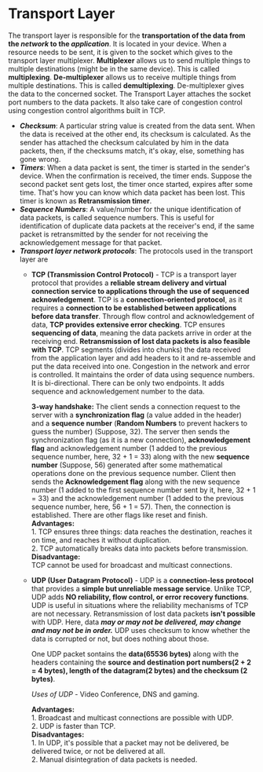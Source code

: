 # Transport Layer

The transport layer is responsible for the **transportation of the data from the&#x20;**_**network**_**&#x20;to the&#x20;**_**application**_. It is located in your device. When a resource needs to be sent, it is given to the socket which gives to the transport layer multiplexer. **Multiplexer** allows us to send multiple things to multiple destinations (might be in the same device). This is called **multiplexing**. **De-multiplexer** allows us to receive multiple things from multiple destinations. This is called **demultiplexing**. De-multiplexer gives the data to the concerned socket. The Transport Layer attaches the socket port numbers to the data packets. It also take care of congestion control using congestion control algorithms built in TCP.

* _**Checksum**_: A particular string value is created from the data sent. When the data is received at the other end, its checksum is calculated. As the sender has attached the checksum calculated by him in the data packets, then, if the checksums match, it's okay, else, something has gone wrong.
* _**Timers**_: When a data packet is sent, the timer is started in the sender's device. When the confirmation is received, the timer ends. Suppose the second packet sent gets lost, the timer once started, expires after some time. That's how you can know which data packet has been lost. This timer is known as **Retransmission timer**.
* _**Sequence Numbers**_: A value/number for the unique identification of data packets, is called sequence numbers. This is useful for identification of duplicate data packets at the receiver's end, if the same packet is retransmitted by the sender for not receiving the acknowledgement message for that packet.
* _**Transport layer network protocols**_: The protocols used in the transport layer are
  *   **TCP (Transmission Control Protocol)** - TCP is a transport layer protocol that provides a **reliable stream delivery and virtual connection service to applications through the use of sequenced acknowledgement**. TCP is a **connection-oriented protocol**, as it requires a **connection to be established between applications before data transfer**. Through flow control and acknowledgement of data, **TCP provides extensive error checking**. TCP ensures **sequencing of data**, meaning the data packets arrive in order at the receiving end. **Retransmission of lost data packets is also feasible with TCP**. TCP segments (divides into chunks) the data received from the application layer and add headers to it and re-assemble and put the data received into one. Congestion in the network and error is controlled. It maintains the order of data using sequence numbers. It is bi-directional. There can be only two endpoints. It adds sequence and acknowledgement number to the data.

      **3-way handshake:** The client sends a connection request to the server with a **synchronization flag** (a value added in the header) and a **sequence number** (**Random Numbers** to prevent hackers to guess the number) (Suppose, 32). The server then sends the synchronization flag (as it is a new connection), **acknowledgement flag** and acknowledgement number (1 added to the previous sequence number, here, 32 + 1 = 33) along with the new **sequence number** (Suppose, 56) generated after some mathematical operations done on the previous sequence number. Client then sends the **Acknowledgement flag** along with the new sequence number (1 added to the first sequence number sent by it, here, 32 + 1 = 33) and the acknowledgement number (1 added to the previous sequence number, here, 56 + 1 = 57). Then, the connection is established. There are other flags like reset and finish.\
      **Advantages:**\
      1\. TCP ensures three things: data reaches the destination, reaches it on time, and reaches it without duplication.\
      2\. TCP automatically breaks data into packets before transmission.\
      **Disadvantage:**\
      TCP cannot be used for broadcast and multicast connections.
  *   **UDP (User Datagram Protocol)** - UDP is a **connection-less protocol** that provides a **simple but unreliable message service**. Unlike TCP, UDP adds **NO reliability, flow control, or error recovery functions**. UDP is useful in situations where the reliability mechanisms of TCP are not necessary. Retransmission of lost data packets **isn't possible** with UDP. Here, data _**may or may not be delivered, may change and may not be in order.**_ UDP uses checksum to know whether the data is corrupted or not, but does nothing about those.

      One UDP packet sontains the **data(65536 bytes)** along with the headers containing the **source and destination port numbers(2 + 2 = 4 bytes), length of the datagram(2 bytes) and the checksum (2 bytes)**.

      _Uses of UDP_ - Video Conference, DNS and gaming.

      **Advantages:**\
      1\. Broadcast and multicast connections are possible with UDP.\
      2\. UDP is faster than TCP.\
      **Disadvantages:**\
      1\. In UDP, it's possible that a packet may not be delivered, be delivered twice, or not be delivered at all.\
      2\. Manual disintegration of data packets is needed.
